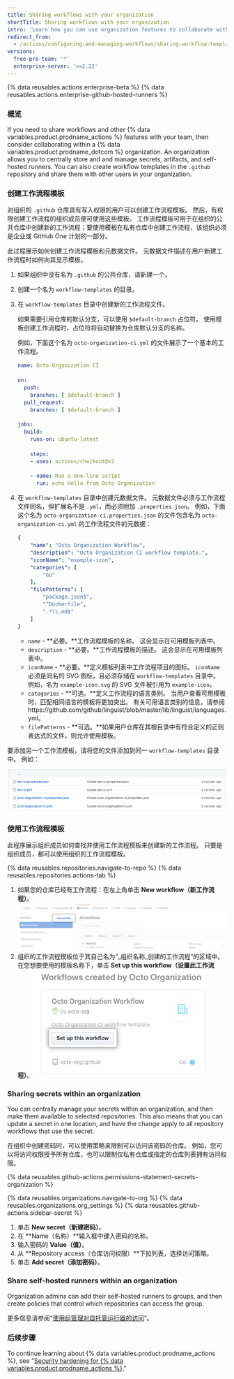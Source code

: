 ```yaml
---
title: Sharing workflows with your organization
shortTitle: Sharing workflows with your organization
intro: 'Learn how you can use organization features to collaborate with your team, by sharing workflow templates, secrets, and self-hosted runners.'
redirect_from:
  - /actions/configuring-and-managing-workflows/sharing-workflow-templates-within-your-organization
versions:
  free-pro-team: '*'
  enterprise-server: '>=2.22'
---
```


{% data reusables.actions.enterprise-beta %}
{% data reusables.actions.enterprise-github-hosted-runners %}

### 概览

If you need to share workflows and other {% data variables.product.prodname_actions %} features with your team, then consider collaborating within a {% data variables.product.prodname_dotcom %} organization. An organization allows you to centrally store and and manage secrets, artifacts, and self-hosted runners. You can also create workflow templates in the `.github` repository and share them with other users in your organization.

### 创建工作流程模板

对组织的 `.github` 仓库具有写入权限的用户可以创建工作流程模板。 然后，有权限创建工作流程的组织成员便可使用这些模板。 工作流程模板可用于在组织的公共仓库中创建新的工作流程；要使用模板在私有仓库中创建工作流程，该组织必须是企业或 GitHub One 计划的一部分。

此过程展示如何创建工作流程模板和元数据文件。 元数据文件描述在用户新建工作流程时如何向其显示模板。

1. 如果组织中没有名为 `.github` 的公共仓库，请新建一个。
1. 创建一个名为 `workflow-templates` 的目录。
1. 在 `workflow-templates` 目录中创建新的工作流程文件。

   如果需要引用仓库的默认分支，可以使用 `$default-branch` 占位符。 使用模板创建工作流程时，占位符将自动替换为仓库默认分支的名称。

   例如，下面这个名为 `octo-organization-ci.yml` 的文件展示了一个基本的工作流程。

   ```yaml
   name: Octo Organization CI

   on:
     push:
       branches: [ $default-branch ]
     pull_request:
       branches: [ $default-branch ]

   jobs:
     build:
       runs-on: ubuntu-latest

       steps:
       - uses: actions/checkout@v2

       - name: Run a one-line script
         run: echo Hello from Octo Organization
   ```
1. 在 `workflow-templates` 目录中创建元数据文件。 元数据文件必须与工作流程文件同名，但扩展名不是 `.yml`，而必须附加 `.properties.json`。 例如，下面这个名为 `octo-organization-ci.properties.json` 的文件包含名为 `octo-organization-ci.yml` 的工作流程文件的元数据：
   ```yaml
   {
       "name": "Octo Organization Workflow",
       "description": "Octo Organization CI workflow template.",
       "iconName": "example-icon",
       "categories": [
           "Go"
       ],
       "filePatterns": [
           "package.json$",
           "^Dockerfile",
           ".*\\.md$"
       ]
   }
   ```
   * `name` - **必要。**工作流程模板的名称。 这会显示在可用模板列表中。
   * `description` - **必要。**工作流程模板的描述。 这会显示在可用模板列表中。
   * `iconName` - **必要。**定义模板列表中工作流程项目的图标。 `iconName` 必须是同名的 SVG 图标，且必须存储在 `workflow-templates` 目录中。 例如，名为 `example-icon.svg` 的 SVG 文件被引用为 `example-icon`。
   * `categories` - **可选。**定义工作流程的语言类别。 当用户查看可用模板时，匹配相同语言的模板将更加突出。 有关可用语言类别的信息，请参阅https://github.com/github/linguist/blob/master/lib/linguist/languages.yml。
   * `filePatterns` - **可选。**如果用户仓库在其根目录中有符合定义的正则表达式的文件，则允许使用模板。

要添加另一个工作流模板，请将您的文件添加到同一 `workflow-templates` 目录中。 例如：

![工作流程模板文件](/assets/images/help/images/workflow-template-files.png)

### 使用工作流程模板

此程序展示组织成员如何查找并使用工作流程模板来创建新的工作流程。 只要是组织成员，都可以使用组织的工作流程模板。

{% data reusables.repositories.navigate-to-repo %}
{% data reusables.repositories.actions-tab %}
1. 如果您的仓库已经有工作流程：在左上角单击 **New workflow（新工作流程）**。 ![创建新工作流程](/assets/images/help/repository/actions-new-workflow.png)
1. 组织的工作流程模板位于其自己名为“_组织名称_创建的工作流程”的区域中。 在您想要使用的模板名称下，单击 **Set up this workflow（设置此工作流程）**。 ![设置此工作流程](/assets/images/help/settings/actions-create-starter-workflow.png)


### Sharing secrets within an organization

You can centrally manage your secrets within an organization, and then make them available to selected repositories. This also means that you can update a secret in one location, and have the change apply to all repository workflows that use the secret.

在组织中创建密码时，可以使用策略来限制可以访问该密码的仓库。 例如，您可以将访问权限授予所有仓库，也可以限制仅私有仓库或指定的仓库列表拥有访问权限。

{% data reusables.github-actions.permissions-statement-secrets-organization %}

{% data reusables.organizations.navigate-to-org %}
{% data reusables.organizations.org_settings %}
{% data reusables.github-actions.sidebar-secret %}
1. 单击 **New secret（新建密码）**。
1. 在 **Name（名称）**输入框中键入密码的名称。
1. 输入密码的 **Value（值）**。
1. 从 **Repository access（仓库访问权限）**下拉列表，选择访问策略。
1. 单击 **Add secret（添加密码）**。

### Share self-hosted runners within an organization

Organization admins can add their self-hosted runners to groups, and then create policies that control which repositories can access the group.

更多信息请参阅“[使用组管理对自托管运行器的访问](/actions/hosting-your-own-runners/managing-access-to-self-hosted-runners-using-groups)”。


### 后续步骤

To continue learning about {% data variables.product.prodname_actions %}, see "[Security hardening for {% data variables.product.prodname_actions %}](/actions/learn-github-actions/security-hardening-for-github-actions)."
